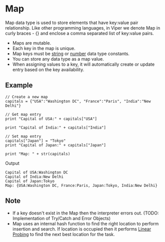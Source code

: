 # Map <!-- {docsify-ignore-all} -->

Map data type is used to store elements that have key:value pair relationship. 
Like other programming languages, in Viper we denote Map in curly braces - {} and enclose a comma separated list of key:value pairs.

- Maps are mutable.
- Each key in the map is unique.
- Map keys must be [string](/string.md) or [number](/number.md) data type constants.
- You can store any data type as a map value.
- When assigning values to a key, it will automatically create or update entry based on the key availability.

## Example

```map.viper
// Create a new map
capitals = {"USA":"Washington DC", "France":"Paris", "India":"New Delhi"}

// Get map entry
print "Capital of USA:" + capitals["USA"]

print "Capital of India:" + capitals["India"]

// Set map entry
capitals["Japan"] = "Tokyo"
print "Capital of Japan:" + capitals["Japan"]

print "Map: " + str(capitals)

```

Output
```
Capital of USA:Washington DC
Capital of India:New Delhi
Capital of Japan:Tokyo
Map: {USA:Washington DC, France:Paris, Japan:Tokyo, India:New Delhi}
```

## Note

- If a key doesn't exist in the Map then the interpreter errors out. (TODO: Implementation of Try/Catch and Error Objects)
- Map uses an internal hash function to find the right location to perform insertion and search. If location is occupied then it performs [Linear Probing](https://en.wikipedia.org/wiki/Linear_probing) to find the next best location for the task.
